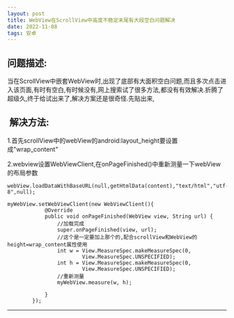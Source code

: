 ```yaml
---
layout: post
title: WebView在ScrollView中高度不稳定末尾有大段空白问题解决
date: 2022-11-08
tags: 安卓
---
```


## 问题描述:
当在ScrollView中嵌套WebView时,出现了底部有大面积空白问题,而且多次点击进入该页面,有时有空白,有时候没有,网上搜索试了很多方法,都没有有效解决.折腾了超级久,终于给试出来了,解决方案还是很奇怪.先贴出来,


##  解决方法:


1.首先scrollView中的webView的android:layout_height要设置成"wrap_content"


2.webview设置WebViewClient,在onPageFinished()中重新测量一下webView的布局参数

```
webView.loadDataWithBaseURL(null,getHtmlData(content),"text/html","utf-8",null);
```


```
myWebView.setWebViewClient(new WebViewClient(){
            @Override
            public void onPageFinished(WebView view, String url) {
                //加载完成
                super.onPageFinished(view, url);
                //这个是一定要加上那个的,配合scrollView和WebView的height=wrap_content属性使用
                int w = View.MeasureSpec.makeMeasureSpec(0,
                        View.MeasureSpec.UNSPECIFIED);
                int h = View.MeasureSpec.makeMeasureSpec(0,
                        View.MeasureSpec.UNSPECIFIED);
                //重新测量
                myWebView.measure(w, h);

            }
        });
```






















-----------
